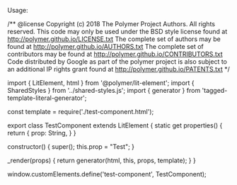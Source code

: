 Usage: 

/**
@license
Copyright (c) 2018 The Polymer Project Authors. All rights reserved.
This code may only be used under the BSD style license found at http://polymer.github.io/LICENSE.txt
The complete set of authors may be found at http://polymer.github.io/AUTHORS.txt
The complete set of contributors may be found at http://polymer.github.io/CONTRIBUTORS.txt
Code distributed by Google as part of the polymer project is also
subject to an additional IP rights grant found at http://polymer.github.io/PATENTS.txt
*/

import { LitElement, html } from '@polymer/lit-element';
import { SharedStyles } from '../shared-styles.js';
import { generator } from 'tagged-template-literal-generator';

const template = require('./test-component.html');

export class TestComponent extends LitElement {
  static get properties() { 
    return {
       prop: String,
    }
  }

  constructor() {
    super();
    this.prop = "Test";
  }

  _render(props) {
    return generator(html, this, props, template);
  }
}

window.customElements.define('test-component', TestComponent);
